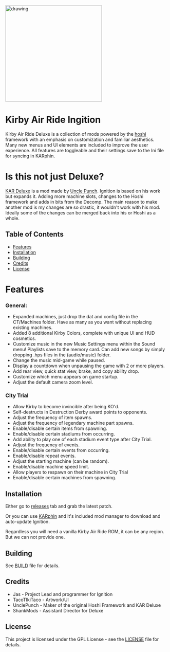 <img src="https://github.com/UnclePunch/KAR-Deluxe/blob/main/art/main%20logo.png" alt="drawing" width="300"/>

# Kirby Air Ride Ingition
Kirby Air Ride Deluxe is a collection of mods powered by the [hoshi](https://github.com/UnclePunch/hoshi) framework with an emphasis on customization and familiar aesthetics. Many new menus and UI elements are included to improve the user experience. All features are toggleable and their settings save to the Ini file for syncing in KARphin.

# Is this not just Deluxe?

[KAR Deluxe](https://github.com/UnclePunch/KAR-Deluxe) is a mod made by [Uncle Punch](https://github.com/UnclePunch). Ignition is based on his work but expands it. Adding more machine slots, changes to the Hoshi framework and adds in bits from the Decomp. The main reason to make another mod is my changes are so drastic, it wouldn't work with his mod. Ideally some of the changes can be merged back into his or Hoshi as a whole.

## Table of Contents
- [Features](#features)
- [Installation](#installation)
- [Building](#building)
- [Credits](#credits)
- [License](#license)

# Features

### General:
- Expanded machines, just drop the dat and config file in the CT/Machines folder. Have as many as you want without replacing existing machines.
- Added 8 additional Kirby Colors, complete with unique UI and HUD cosmetics.
- Customize music in the new Music Settings menu within the Sound menu! Playlists save to the memory card. Can add new songs by simply dropping .hps files in the (audio/music) folder.
- Change the music mid-game while paused.
- Display a countdown when unpausing the game with 2 or more players.
- Add rear view, quick stat view, brake, and copy ability drop.
- Customize which menu appears on game startup.
- Adjust the default camera zoom level.

### City Trial
- Allow Kirby to become invincible after being KO'd.
- Self-destructs in Destruction Derby award points to opponents.
- Adjust the frequency of item spawns.
- Adjust the frequency of legendary machine part spawns.
- Enable/disable certain items from spawning.
- Enable/disable certain stadiums from occurring.
- Add ability to play one of each stadium event type after City Trial.
- Adjust the frequency of events.
- Enable/disable certain events from occurring.
- Enable/disable repeat events.
- Adjust the starting machine (can be random).
- Enable/disable machine speed limit.
- Allow players to respawn on their machine in City Trial
- Enable/disable certain machines from spawning.

## Installation

Either go to [releases](https://github.com/SeanMott/KAR-Ignition/releases) tab and grab the latest patch.

Or you can use [KARphin](https://karworkshop.com/) and it's included mod manager to download and auto-update Ignition.

Regardless you will need a vanilla Kirby Air Ride ROM, it can be any region. But we can not provide one.

## Building
See [BUILD](BUILD.md) file for details.

## Credits
- Jas - Project Lead and programmer for Ignition
- TacoTIkiTaco - Artwork/UI
- UnclePunch - Maker of the original Hoshi Framework and KAR Deluxe
- ShankMods - Assistant Director for Deluxe

## License
This project is licensed under the GPL License - see the [LICENSE](LICENSE) file for details.
